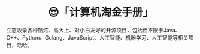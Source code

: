 <h1 align="center">😎「计算机淘金手册」</h1>

立志收录各种酷炫、高大上、对小白友好的开源项目，包括但不限于Java、C++、Python、Golang、JavaScript、人工智能、机器学习、人工智能等相关项目，哈哈。

